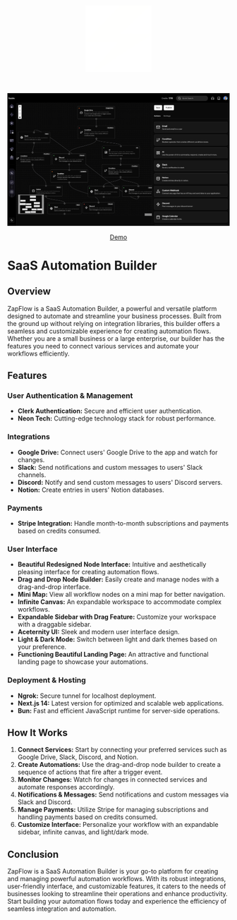 <div align="center" id="top" className="mb-10">
<img src="./public/fuzzieLogo.png" alt="icon" width="150" height="150" />

&#xa0;

  <img src="./public/temp-banner.png" alt="preview" />

<a href="https://jj-zapflow.vercel.app/">Demo</a>

</div>

# SaaS Automation Builder

## Overview

ZapFlow is a SaaS Automation Builder, a powerful and versatile platform designed to automate and streamline your business processes. Built from the ground up without relying on integration libraries, this builder offers a seamless and customizable experience for creating automation flows. Whether you are a small business or a large enterprise, our builder has the features you need to connect various services and automate your workflows efficiently.

## Features

### User Authentication & Management
- **Clerk Authentication:** Secure and efficient user authentication.
- **Neon Tech:** Cutting-edge technology stack for robust performance.

### Integrations
- **Google Drive:** Connect users' Google Drive to the app and watch for changes.
- **Slack:** Send notifications and custom messages to users' Slack channels.
- **Discord:** Notify and send custom messages to users' Discord servers.
- **Notion:** Create entries in users' Notion databases.

### Payments
- **Stripe Integration:** Handle month-to-month subscriptions and payments based on credits consumed.

### User Interface
- **Beautiful Redesigned Node Interface:** Intuitive and aesthetically pleasing interface for creating automation flows.
- **Drag and Drop Node Builder:** Easily create and manage nodes with a drag-and-drop interface.
- **Mini Map:** View all workflow nodes on a mini map for better navigation.
- **Infinite Canvas:** An expandable workspace to accommodate complex workflows.
- **Expandable Sidebar with Drag Feature:** Customize your workspace with a draggable sidebar.
- **Aceternity UI:** Sleek and modern user interface design.
- **Light & Dark Mode:** Switch between light and dark themes based on your preference.
- **Functioning Beautiful Landing Page:** An attractive and functional landing page to showcase your automations.

### Deployment & Hosting
- **Ngrok:** Secure tunnel for localhost deployment.
- **Next.js 14:** Latest version for optimized and scalable web applications.
- **Bun:** Fast and efficient JavaScript runtime for server-side operations.

## How It Works

1. **Connect Services:** Start by connecting your preferred services such as Google Drive, Slack, Discord, and Notion.
2. **Create Automations:** Use the drag-and-drop node builder to create a sequence of actions that fire after a trigger event.
3. **Monitor Changes:** Watch for changes in connected services and automate responses accordingly.
4. **Notifications & Messages:** Send notifications and custom messages via Slack and Discord.
5. **Manage Payments:** Utilize Stripe for managing subscriptions and handling payments based on credits consumed.
6. **Customize Interface:** Personalize your workflow with an expandable sidebar, infinite canvas, and light/dark mode.

## Conclusion

ZapFlow is a SaaS Automation Builder is your go-to platform for creating and managing powerful automation workflows. With its robust integrations, user-friendly interface, and customizable features, it caters to the needs of businesses looking to streamline their operations and enhance productivity. Start building your automation flows today and experience the efficiency of seamless integration and automation.

